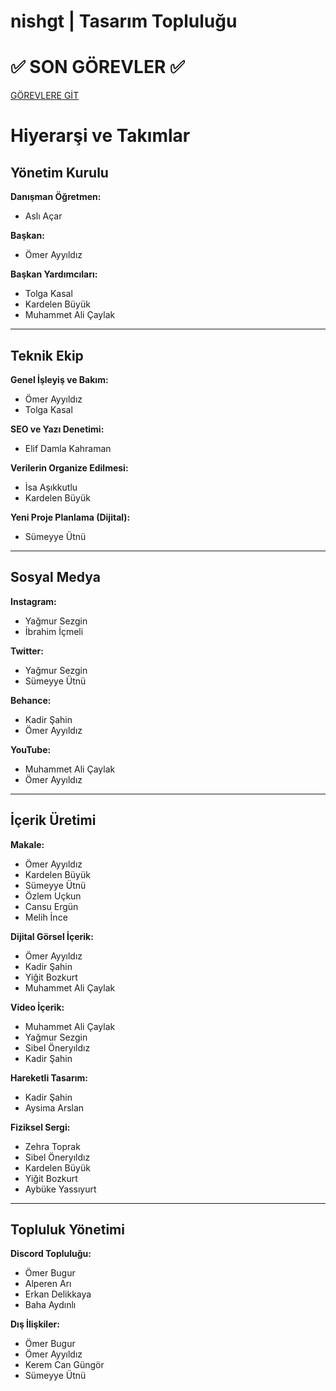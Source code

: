 # nishgt | Tasarım Topluluğu

# ✅ SON GÖREVLER ✅

[GÖREVLERE GİT](todo.md)

# Hiyerarşi ve Takımlar

## Yönetim Kurulu

**Danışman Öğretmen:**
- Aslı Açar

**Başkan:**
- Ömer Ayyıldız

**Başkan Yardımcıları:**
- Tolga Kasal
- Kardelen Büyük
- Muhammet Ali Çaylak

---

## Teknik Ekip

**Genel İşleyiş ve Bakım:**
- Ömer Ayyıldız
- Tolga Kasal

**SEO ve Yazı Denetimi:**
- Elif Damla Kahraman

**Verilerin Organize Edilmesi:**
- İsa Aşıkkutlu
- Kardelen Büyük

**Yeni Proje Planlama (Dijital):**
- Sümeyye Ütnü

---

## Sosyal Medya

**Instagram:**
- Yağmur Sezgin
- İbrahim İçmeli

**Twitter:**
- Yağmur Sezgin
- Sümeyye Ütnü

**Behance:**
- Kadir Şahin
- Ömer Ayyıldız

**YouTube:**
- Muhammet Ali Çaylak
- Ömer Ayyıldız

---

## İçerik Üretimi

**Makale:**
- Ömer Ayyıldız
- Kardelen Büyük
- Sümeyye Ütnü
- Özlem Uçkun
- Cansu Ergün
- Melih İnce

**Dijital Görsel İçerik:**
- Ömer Ayyıldız
- Kadir Şahin
- Yiğit Bozkurt
- Muhammet Ali Çaylak

**Video İçerik:**
- Muhammet Ali Çaylak
- Yağmur Sezgin
- Sibel Öneryıldız
- Kadir Şahin

**Hareketli Tasarım:**
- Kadir Şahin
- Aysima Arslan

**Fiziksel Sergi:**
- Zehra Toprak
- Sibel Öneryıldız
- Kardelen Büyük
- Yiğit Bozkurt
- Aybüke Yassıyurt

---

## Topluluk Yönetimi

**Discord Topluluğu:**
- Ömer Bugur
- Alperen Arı
- Erkan Delikkaya
- Baha Aydınlı

**Dış İlişkiler:**
- Ömer Bugur
- Ömer Ayyıldız
- Kerem Can Güngör
- Sümeyye Ütnü